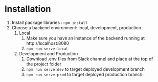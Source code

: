 # Installation

1. Install package libraries : `npm install`
2. Choose a backend environment: local, development, production
   1. Local
      1. Make sure you have an instance of the backend running at http://localhost:8080
      2. `npm run serve:local`
   2. Development and Production
      1. Download .env files from Slack channel and place at the top of the project folder
      2. `npm run serve:dev` to target deployed development branch
      3. `npm run serve:prod` to target deployed production branch
